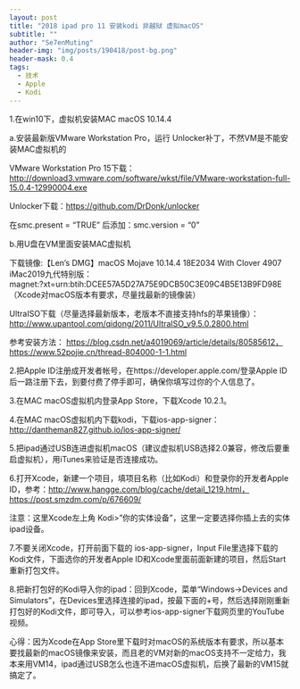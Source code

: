 ```yaml
---
layout: post
title: "2018 ipad pro 11 安装kodi 非越狱 虚拟macOS"
subtitle: ""
author: "Se7enMuting"
header-img: "img/posts/190418/post-bg.png"
header-mask: 0.4
tags:
  - 技术
  - Apple
  - Kodi
---
```


1.在win10下，虚拟机安装MAC macOS 10.14.4

a.安装最新版VMware Workstation Pro，运行 Unlocker补丁，不然VM是不能安装MAC虚拟机的

VMware Workstation Pro 15下载： http://download3.vmware.com/software/wkst/file/VMware-workstation-full-15.0.4-12990004.exe

Unlocker下载：https://github.com/DrDonk/unlocker

在smc.present = “TRUE” 后添加：smc.version = “0”

b.用U盘在VM里面安装MAC虚拟机

下载镜像:【Len’s DMG】macOS Mojave 10.14.4 18E2034 With Clover 4907 iMac2019九代特别版：    
magnet:?xt=urn:btih:DCEE57A5D27A75E9DCB50C3E09C4B5E13B9FD98E （Xcode对macOS版本有要求，尽量找最新的镜像装）

UltraISO下载（尽量选择最新版本，老版本不直接支持hfs的苹果镜像）：http://www.upantool.com/qidong/2011/UltraISO_v9.5.0.2800.html

参考安装方法： https://blog.csdn.net/a4019069/article/details/80585612，https://www.52pojie.cn/thread-804000-1-1.html

2.把Apple ID注册成开发者帐号，在https://developer.apple.com/登录Apple ID后一路注册下去，到要付费了停手即可，确保你填写过你的个人信息了。

3.在MAC macOS虚拟机内登录App Store，下载Xcode 10.2.1。

4.在MAC macOS虚拟机内下载kodi，下载ios-app-signer：http://dantheman827.github.io/ios-app-signer/

5.把ipad通过USB连进虚拟机macOS（建议虚拟机USB选择2.0兼容，修改后要重启虚拟机），用iTunes来验证是否连接成功。

6.打开Xcode，新建一个项目，填项目名称（比如Kodi）和登录你的开发者Apple ID，参考：http://www.hangge.com/blog/cache/detail_1219.html，https://post.smzdm.com/p/676609/

注意：这里Xcode左上角 Kodi>”你的实体设备”，这里一定要选择你插上去的实体ipad设备。

7.不要关闭Xcode，打开前面下载的 ios-app-signer，Input File里选择下载的Kodi文件，下面选你的开发者Apple ID和Xcode里面前面新建的项目，然后Start重新打包文件。

8.把新打包好的Kodi导入你的ipad：回到Xcode，菜单“Windows->Devices and Simulators”，在Devices里选择连接的ipad，按最下面的+号，然后选择刚刚重新打包好的Kodi文件，即可导入，可以参考ios-app-signer下载网页里的YouTube视频。

心得：因为Xcode在App Store里下载时对macOS的系统版本有要求，所以基本要找最新的macOS镜像来安装，而且老的VM对新的macOS支持不一定给力，我本来用VM14，ipad通过USB怎么也连不进macOS虚拟机，后换了最新的VM15就搞定了。

